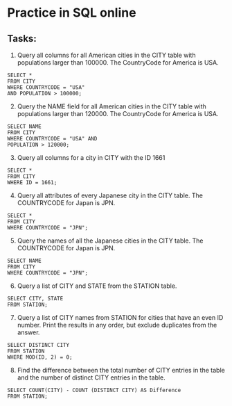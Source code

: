 # Practice in SQL online

## Tasks:
1. Query all columns for all American cities in the CITY table with populations larger than 100000. 
The CountryCode for America is USA. 
```{SQL}
SELECT *
FROM CITY
WHERE COUNTRYCODE = "USA"
AND POPULATION > 100000;
```
2. Query the NAME field for all American cities in the CITY table with populations larger than 120000. The CountryCode for America is USA.
```{SQL}
SELECT NAME
FROM CITY 
WHERE COUNTRYCODE = "USA" AND 
POPULATION > 120000;
```
3. Query all columns for a city in CITY with the ID 1661
```{SQL}
SELECT *
FROM CITY 
WHERE ID = 1661;
```
4. Query all attributes of every Japanese city in the CITY table. The COUNTRYCODE for Japan is JPN.
```{SQL}
SELECT *
FROM CITY
WHERE COUNTRYCODE = "JPN";
```
5. Query the names of all the Japanese cities in the CITY table. The COUNTRYCODE for Japan is JPN. 
```{SQL}
SELECT NAME
FROM CITY
WHERE COUNTRYCODE = "JPN";
```
6. Query a list of CITY and STATE from the STATION table.
```{SQL}
SELECT CITY, STATE
FROM STATION;
```
7. Query a list of CITY names from STATION for cities that have an even ID number. Print the results in any order, but exclude duplicates from the answer.
```{SQL}
SELECT DISTINCT CITY
FROM STATION
WHERE MOD(ID, 2) = 0;
```
8. Find the difference between the total number of CITY entries in the table and the number of distinct CITY entries in the table.
```{SQL}
SELECT COUNT(CITY) - COUNT (DISTINCT CITY) AS Difference
FROM STATION;
```
